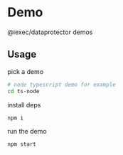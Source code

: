 # Demo

@iexec/dataprotector demos

## Usage

pick a demo

```sh
# node typescript demo for example
cd ts-node
```

install deps

```sh
npm i
```

run the demo

```sh
npm start
```
